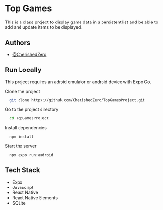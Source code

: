 
# Top Games

This is a class project to display game data in a persistent list and be able to add and update items to be displayed.


## Authors

- [@CherishedZero](https://github.com/CherishedZero)


## Run Locally

This project requires an adroid emulator or android device with Expo Go.

Clone the project

```bash
  git clone https://github.com/CherishedZero/TopGamesProject.git
```

Go to the project directory

```bash
  cd TopGamesProject
```

Install dependencies

```bash
  npm install
```

Start the server

```bash
  npx expo run:android
```


## Tech Stack

- Expo
- Javascript
- React Native
- React Native Elements
- SQLite
